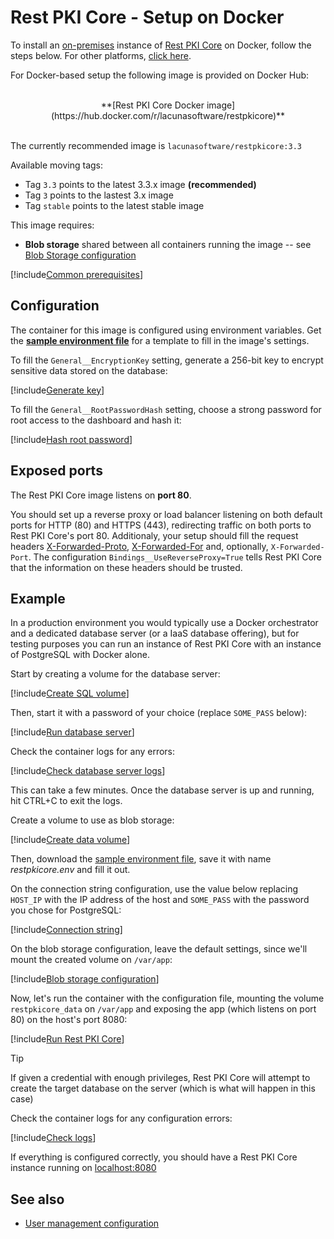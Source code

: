 ﻿# Rest PKI Core - Setup on Docker

To install an [on-premises](index.md) instance of [Rest PKI Core](../index.md) on Docker, follow the steps below. For other platforms, [click here](index.md#platforms).

For Docker-based setup the following image is provided on Docker Hub:

<br />
<center>
**[Rest PKI Core Docker image](https://hub.docker.com/r/lacunasoftware/restpkicore)**
</center>
<br />

The currently recommended image is `lacunasoftware/restpkicore:3.3`

Available moving tags:

* Tag `3.3` points to the latest 3.3.x image **(recommended)**
* Tag `3` points to the lastest 3.x image
* Tag `stable` points to the latest stable image

<!--
<a name="vnext" />
>> [!NOTE]
> To test the upcoming version of Rest PKI Core, currently in Release Candidate state, use the image `lacunasoftware/restpkicore:3.3.0-rc12` instead.
> **Beware:** Release Candidate versions are not production-ready and thus should only be installed on staging or test environments.
-->

This image requires: 

* **Blob storage** shared between all containers running the image -- see [Blob Storage configuration](configure-blob-storage.md)

[!include[Common prerequisites](includes/common-requisites.md)]

## Configuration

The container for this image is configured using environment variables. Get the [**sample environment file**](https://cdn.lacunasoftware.com/restpkicore/docker/restpkicore.env) for a
template to fill in the image's settings.

To fill the `General__EncryptionKey` setting, generate a 256-bit key to encrypt sensitive data stored on the database:

[!include[Generate key](../../../../../includes/rest-pki/core/docker/gen-encryption-key-stdout.md)]

To fill the `General__RootPasswordHash` setting, choose a strong password for root access to the dashboard and hash it:

[!include[Hash root password](../../../../../includes/rest-pki/core/docker/hash-root-pass-stdout.md)]

## Exposed ports

The Rest PKI Core image listens on **port 80**.

You should set up a reverse proxy or load balancer listening on both default ports for HTTP (80) and HTTPS (443), redirecting
traffic on both ports to Rest PKI Core's port 80. Additionaly, your setup should fill the request headers
[X-Forwarded-Proto](https://developer.mozilla.org/en-US/docs/Web/HTTP/Headers/X-Forwarded-Proto),
[X-Forwarded-For](https://developer.mozilla.org/en-US/docs/Web/HTTP/Headers/X-Forwarded-For) and, optionally, `X-Forwarded-Port`.
The configuration `Bindings__UseReverseProxy=True` tells Rest PKI Core that the information on these headers should be trusted.

## Example

In a production environment you would typically use a Docker orchestrator and a dedicated database server (or a IaaS database offering), but for testing purposes you
can run an instance of Rest PKI Core with an instance of PostgreSQL with Docker alone.

Start by creating a volume for the database server:

[!include[Create SQL volume](../../../../../includes/rest-pki/core/docker/create-sql-volume.md)]

Then, start it with a password of your choice (replace `SOME_PASS` below):

[!include[Run database server](../../../../../includes/rest-pki/core/docker/run-sql.md)]

Check the container logs for any errors:

[!include[Check database server logs](../../../../../includes/rest-pki/core/docker/check-sql-logs.md)]

This can take a few minutes. Once the database server is up and running, hit CTRL+C to exit the logs.

Create a volume to use as blob storage:

[!include[Create data volume](../../../../../includes/rest-pki/core/docker/create-data-volume.md)]

Then, download the [sample environment file](https://cdn.lacunasoftware.com/restpkicore/docker/restpkicore.env), save it with name *restpkicore.env*
and fill it out.

On the connection string configuration, use the value below replacing `HOST_IP` with the IP address of the host and `SOME_PASS` with the
password you chose for PostgreSQL:

[!include[Connection string](../../../../../includes/rest-pki/core/docker/sample-config-connection-string.md)]

On the blob storage configuration, leave the default settings, since we'll mount the created volume on `/var/app`:

[!include[Blob storage configuration](../../../../../includes/rest-pki/core/docker/sample-config-blob-storage.md)]

Now, let's run the container with the configuration file, mounting the volume `restpkicore_data` on `/var/app` and exposing the app (which listens on port 80) on the host's port 8080:

[!include[Run Rest PKI Core](../../../../../includes/rest-pki/core/docker/run.md)]

> [!TIP]
> If given a credential with enough privileges, Rest PKI Core will attempt to create the target database on the server (which is what will happen in this case)

Check the container logs for any configuration errors:

[!include[Check logs](../../../../../includes/rest-pki/core/docker/check-logs.md)]

If everything is configured correctly, you should have a Rest PKI Core instance running on [localhost:8080](http://localhost:8080/)

## See also

* [User management configuration](configure-oidc.md)
